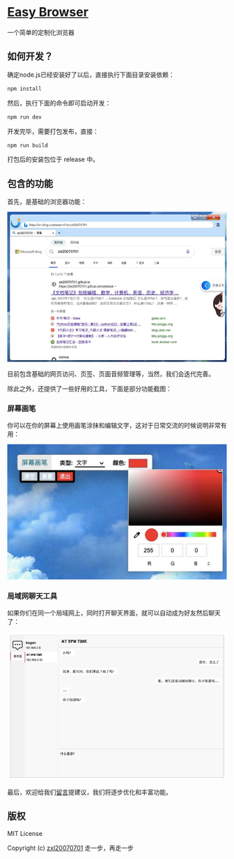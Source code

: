 # [Easy Browser](https://github.com/zxl20070701/Easy-Browser)
一个简单的定制化浏览器

## 如何开发？

确定node.js已经安装好了以后，直接执行下面目录安装依赖：

```js
npm install
```

然后，执行下面的命令即可启动开发：

```js
npm run dev
```

开发完毕，需要打包发布，直接：

```js
npm run build
```

打包后的安装包位于 release 中。

## 包含的功能

首先，是基础的浏览器功能：

<img src="./picture/browser.jpg" />

目前包含基础的网页访问、页签、页面音频管理等，当然，我们会迭代完善。

除此之外，还提供了一些好用的工具，下面是部分功能截图：

### 屏幕画笔

你可以在你的屏幕上使用画笔涂抹和编辑文字，这对于日常交流的时候说明非常有用：

<img src="./picture/painter.jpg" />

### 局域网聊天工具

如果你们在同一个局域网上，同时打开聊天界面，就可以自动成为好友然后聊天了：

<img src="./picture/talker.jpg" />

最后，欢迎给我们[留言](https://github.com/zxl20070701/Easy-Browser/issues)提建议，我们将逐步优化和丰富功能。

## 版权

MIT License

Copyright (c) [zxl20070701](https://zxl20070701.github.io/notebook/home.html) 走一步，再走一步
